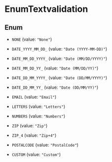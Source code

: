 

# EnumTextvalidation

## Enum


* `NONE` (value: `"None"`)

* `DATE_YYYY_MM_DD_` (value: `"Date (YYYY-MM-DD)"`)

* `DATE_MM_DD_YYYY_` (value: `"Date (MM/DD/YYYY)"`)

* `DATE_MM_DD_YY_` (value: `"Date (MM/DD/YY)"`)

* `DATE_DD_MM_YYYY_` (value: `"Date (DD/MM/YYYY)"`)

* `DATE_DD_MM_YY_` (value: `"Date (DD/MM/YY)"`)

* `EMAIL` (value: `"Email"`)

* `LETTERS` (value: `"Letters"`)

* `NUMBERS` (value: `"Numbers"`)

* `ZIP` (value: `"Zip"`)

* `ZIP_4` (value: `"Zip+4"`)

* `POSTALCODE` (value: `"PostalCode"`)

* `CUSTOM` (value: `"Custom"`)



